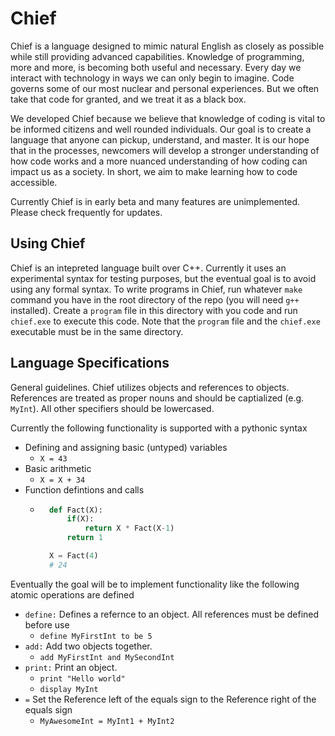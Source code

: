 # Chief
Chief is a language designed to mimic natural English as closely as possible while
still providing advanced capabilities. Knowledge of programming, more and more, is becoming both useful and necessary. Every day we interact with technology in ways we can only begin to imagine. Code governs some of our most nuclear and personal experiences. But we often take that code for granted, and we treat it as a black box.

We developed Chief because we believe that knowledge of coding is vital to be informed citizens and well rounded individuals. Our goal is to create a language that anyone can pickup, understand, and master. It is our hope that in the processes, newcomers will develop a stronger understanding of how code works and a more nuanced understanding of how coding can impact us as a society. In short, we aim to make learning how to code accessible.

Currently Chief is in early beta and many features are unimplemented. Please check frequently for updates.


## Using Chief
Chief is an intepreted language built over C++. Currently it uses an experimental syntax for testing purposes, but the eventual goal is to avoid using any formal syntax. To write programs in Chief, run whatever `make` command you have in the root directory of the repo (you will need `g++` installed). Create a `program` file in this directory with you code and run `chief.exe` to execute this code. Note that the `program` file and the `chief.exe` executable must be in the same directory.

## Language Specifications
General guidelines. Chief utilizes objects and references to objects. References are treated as proper nouns and should be captialized (e.g. `MyInt`). All other specifiers should be lowercased. 

Currently the following functionality is supported with a pythonic syntax
* Defining and assigning basic (untyped) variables
    * `X = 43`
* Basic arithmetic
    * `X = X + 34`
* Function defintions and calls
    * ```python
        def Fact(X):
            if(X):
                return X * Fact(X-1)
            return 1

        X = Fact(4)
        # 24


Eventually the goal will be to implement functionality like the following atomic operations are defined

* `define:` Defines a refernce to an object. All references must be defined before use
    * `define MyFirstInt to be 5`
* `add:` Add two objects together. 
    * `add MyFirstInt and MySecondInt`
* `print:` Print an object.
    * `print "Hello world"`
    * `display MyInt`
* `=` Set the Reference left of the equals sign to the Reference right of the equals sign
    * `MyAwesomeInt = MyInt1 + MyInt2`
